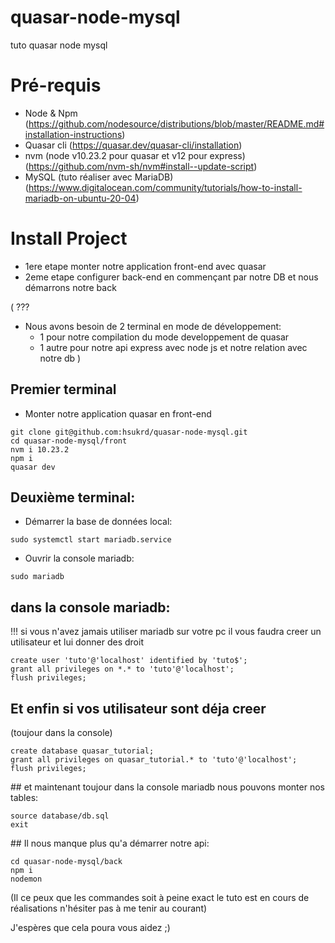 # quasar-node-mysql
tuto quasar node mysql

# Pré-requis
  - Node & Npm 
  (https://github.com/nodesource/distributions/blob/master/README.md#installation-instructions)
  - Quasar cli 
  (https://quasar.dev/quasar-cli/installation)
  - nvm (node v10.23.2 pour quasar et v12 pour express)
  (https://github.com/nvm-sh/nvm#install--update-script)
  - MySQL (tuto réaliser avec MariaDB)
  (https://www.digitalocean.com/community/tutorials/how-to-install-mariadb-on-ubuntu-20-04)

# Install Project
  - 1ere etape monter notre application front-end avec quasar
  - 2eme etape configurer back-end en commençant par notre DB et nous démarrons notre back

( ???
  - Nous avons besoin de 2 terminal en mode de développement:
    - 1 pour notre compilation du mode developpement de quasar
    - 1 autre pour notre api express avec node js et notre relation avec notre db
)

## Premier terminal

- Monter notre application quasar en front-end
```
git clone git@github.com:hsukrd/quasar-node-mysql.git
cd quasar-node-mysql/front
nvm i 10.23.2
npm i
quasar dev
```

## Deuxième terminal:
  - Démarrer la base de données local:
```
sudo systemctl start mariadb.service
```
  - Ouvrir la console mariadb:
```
sudo mariadb
```

## dans la console mariadb:

!!! si vous n'avez jamais utiliser mariadb sur votre pc il vous faudra creer un utilisateur et lui donner des droit

```
create user 'tuto'@'localhost' identified by 'tuto$';
grant all privileges on *.* to 'tuto'@'localhost';
flush privileges;
```
## Et enfin si vos utilisateur sont déja creer
(toujour dans la console)
```
create database quasar_tutorial;
grant all privileges on quasar_tutorial.* to 'tuto'@'localhost';
flush privileges;
```

## et maintenant toujour dans la console mariadb nous pouvons monter nos tables:
```
source database/db.sql
exit
```

## Il nous manque plus qu'a démarrer notre api:
```
cd quasar-node-mysql/back
npm i
nodemon
```

(Il ce peux que les commandes soit à peine exact le tuto est en cours de réalisations n'hésiter pas à me tenir au courant)

J'espères que cela poura vous aidez ;)